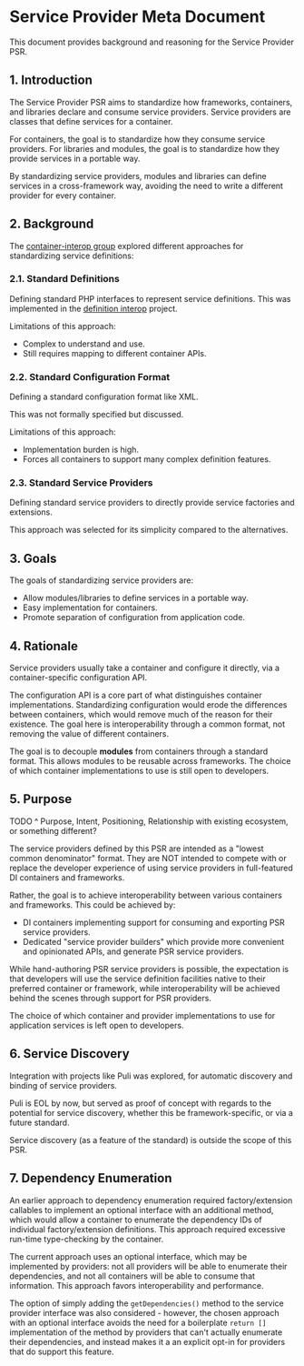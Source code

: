 # Service Provider Meta Document

This document provides background and reasoning for the Service Provider PSR.

## 1. Introduction

The Service Provider PSR aims to standardize how frameworks, containers, and libraries declare and consume service providers. Service providers are classes that define services for a container.

For containers, the goal is to standardize how they consume service providers. For libraries and modules, the goal is to standardize how they provide services in a portable way.

By standardizing service providers, modules and libraries can define services in a cross-framework way, avoiding the need to write a different provider for every container.

## 2. Background

The [container-interop group][] explored different approaches for standardizing service definitions:

[container-interop group]: https://github.com/container-interop

### 2.1. Standard Definitions

Defining standard PHP interfaces to represent service definitions. This was implemented in the [definition interop][] project.

Limitations of this approach:

- Complex to understand and use.
- Still requires mapping to different container APIs.

[definition interop]: https://github.com/container-interop/definition-interop

### 2.2. Standard Configuration Format

Defining a standard configuration format like XML.

This was not formally specified but discussed.

Limitations of this approach:

- Implementation burden is high.
- Forces all containers to support many complex definition features.

### 2.3. Standard Service Providers

Defining standard service providers to directly provide service factories and extensions.

This approach was selected for its simplicity compared to the alternatives.

## 3. Goals

The goals of standardizing service providers are:

- Allow modules/libraries to define services in a portable way.
- Easy implementation for containers.
- Promote separation of configuration from application code.

## 4. Rationale

Service providers usually take a container and configure it directly, via a container-specific configuration API.

The configuration API is a core part of what distinguishes container implementations. Standardizing configuration would erode the differences between containers, which would remove much of the reason for their existence. The goal here is interoperability through a common format, not removing the value of different containers.

The goal is to decouple **modules** from containers through a standard format. This allows modules to be reusable across frameworks. The choice of which container implementations to use is still open to developers.

## 5. Purpose

TODO ^ Purpose, Intent, Positioning, Relationship with existing ecosystem, or something different?

The service providers defined by this PSR are intended as a "lowest common denominator" format. They are NOT intended to compete with or replace the developer experience of using service providers in full-featured DI containers and frameworks.

Rather, the goal is to achieve interoperability between various containers and frameworks. This could be achieved by:

- DI containers implementing support for consuming and exporting PSR service providers.
- Dedicated "service provider builders" which provide more convenient and opinionated APIs, and generate PSR service providers.

While hand-authoring PSR service providers is possible, the expectation is that developers will use the service definition facilities native to their preferred container or framework, while interoperability will be achieved behind the scenes through support for PSR providers.

The choice of which container and provider implementations to use for application services is left open to developers.

## 6. Service Discovery

Integration with projects like Puli was explored, for automatic discovery and binding of service providers.

Puli is EOL by now, but served as proof of concept with regards to the potential for service discovery, whether this be framework-specific, or via a future standard.

Service discovery (as a feature of the standard) is outside the scope of this PSR.

## 7. Dependency Enumeration

An earlier approach to dependency enumeration required factory/extension callables to implement an optional interface with an additional method, which would allow a container to enumerate the dependency IDs of individual factory/extension definitions. This approach required excessive run-time type-checking by the container.

The current approach uses an optional interface, which may be implemented by providers: not all providers will be able to enumerate their dependencies, and not all containers will be able to consume that information. This approach favors interoperability and performance.

The option of simply adding the `getDependencies()` method to the service provider interface was also considered - however, the chosen approach with an optional interface avoids the need for a boilerplate `return []` implementation of the method by providers that can't actually enumerate their dependencies, and instead makes it a an explicit opt-in for providers that do support this feature.
